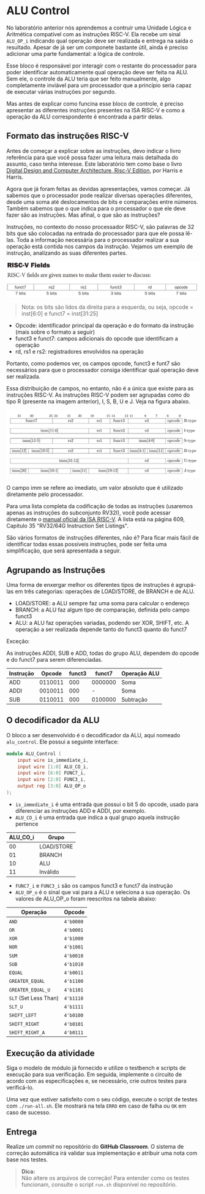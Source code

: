 # ALU Control

No laboratório anterior nós aprendemos a contruir uma Unidade Lógica e Aritmética compatível com as instruções RISC-V. Ela recebe um sinal `ALU_OP_i` indicando qual operação deve ser realizada e entrega na saída o resultado. Apesar de já ser um componete bastante útil, ainda é preciso adicionar uma parte fundamental: a lógica de controle.

Esse bloco é responsável por interagir com o restante do processador para poder identificar automaticamente qual operação deve ser feita na ALU. Sem ele, o controle da ALU teria que ser feito manualmente, algo completamente inviável para um processador que a princípio seria capaz de executar várias instruções por segundo.

Mas antes de explicar como funcina esse bloco de controle, é preciso apresentar as diferentes instruções presentes na ISA RISC-V e como a operação da ALU correspondente é encontrada a partir delas.

## Formato das instruções RISC-V

Antes de começar a explicar sobre as instruções, devo indicar o livro referência para que você possa fazer uma leitura mais detalhada do assunto, caso tenha interesse. Este laboratório tem como base o livro [Digital Design and Computer Architecture, Risc-V Edition](https://www.google.com.br/books/edition/Digital_Design_and_Computer_Architecture/SksiEAAAQBAJ), por Harris e Harris.

Agora que já foram feitas as devidas apresentações, vamos começar. Já sabemos que o processador pode realizar diversas operações diferentes, desde uma soma até deslocamentos de bits e comparações entre números. Também sabemos que o que indica para o processador o que ele deve fazer são as instruções. Mas afinal, o que são as instruções?

Instruções, no contexto do nosso processador RISC-V, são palavras de 32 bits que são colocadas na entrada do processador para que ele possa lê-las. Toda a informação necessária para o processador realizar a sua operação está contida nos campos da instrução. Vejamos um exemplo de instrução, analizando as suas diferentes partes.

![riscv_fields](riscv_fields.png)

>Nota: os bits são lidos da direita para a esquerda, ou seja, opcode = inst[6:0] e funct7 = inst[31:25]

- Opcode: identificador principal da operação e do formato da instrução (mais sobre o formato a seguir)
- funct3 e funct7: campos adicionais do opcode que identificam a operação
- rd, rs1 e rs2: registradores envolvidos na operação

Portanto, como podemos ver, os campos opcode, funct3 e funt7 são necessários para que o processador consiga identificar qual operação deve ser realizada.

Essa distribuição de campos, no entanto, não é a única que existe para as instruções RISC-V. As instruções RISC-V podem ser agrupadas como do tipo R (presente na imagem anterior), I, S, B, U e J. Veja na figura abaixo.

![riscv_instruction_types](riscv_instruction_types.png)

O campo imm se refere ao imediato, um valor absoluto que é utilizado diretamente pelo processador.

Para uma lista completa da codificação de todas as instruções (usaremos apenas as instruções do subconjunto RV32I), você pode acessar diretamente o [manual oficial da ISA RISC-V](https://drive.google.com/file/d/1uviu1nH-tScFfgrovvFCrj7Omv8tFtkp/view). A lista está na página 609, Capítulo 35 "RV32/64G Instruction Set Listings".

São vários formatos de instruções diferentes, não é? Para ficar mais fácil de identificar todas essas possíveis instruções, pode ser feita uma simplificação, que será apresentada a seguir.

## Agrupando as Instruções

Uma forma de enxergar melhor os diferentes tipos de instruções é agrupá-las em três categorias: operações de LOAD/STORE, de BRANCH e de ALU.

- LOAD/STORE: a ALU sempre faz uma soma para calcular o endereço
- BRANCH: a ALU faz algum tipo de comparação, definida pelo campo funct3
- ALU: a ALU faz operações variadas, podendo ser XOR, SHIFT, etc. A operação a ser realizada depende tanto do funct3 quanto do funct7


Exceção:

As instruções ADDI, SUB e ADD, todas do grupo ALU, dependem do opcode e do funct7 para serem diferenciadas.

Instrução   |  Opcode   | funct3 | funct7 | Operação ALU |
|-----------|-----------|--------|--------|--------------|
|ADD        | 0110011   |  000   | 0000000| Soma         |
|ADDI       | 0010011   |  000   | -      | Soma         |
|SUB        | 0110011   |  000   | 0100000| Subtração    |


## O decodificador da ALU

O bloco a ser desenvolvido é o decodificador da ALU, aqui nomeado `alu_control`. Ele possui a seguinte interface:

```verilog
module ALU_Control (
    input wire is_immediate_i,
    input wire [1:0] ALU_CO_i,
    input wire [6:0] FUNC7_i,
    input wire [2:0] FUNC3_i,
    output reg [3:0] ALU_OP_o
);
```

- `is_immediate_i` é uma entrada que possui o bit 5 do opcode, usado para diferenciar as instruções ADD e ADDI, por exemplo.
- `ALU_CO_i` é uma entrada que indica a qual grupo aquela instrução pertence

| ALU_CO_i | Grupo      |
|--------- |----------- |
|00        | LOAD/STORE |
|01        | BRANCH     |
|10        | ALU        |
|11        | Inválido   |

- `FUNC7_i` e `FUNC3_i` são os campos funct3 e funct7 da instrução
- `ALU_OP_o` é o sinal que vai para a ALU e seleciona a sua operação. Os valores de ALU_OP_o foram reescritos na tabela abaixo:

| Operação              |  Opcode    |
| --------------------- |  --------- |
| `AND`                 |  `4'b0000` |
| `OR`                  |  `4'b0001` |
| `XOR`                 |  `4'b1000` |
| `NOR`                 |  `4'b1001` |
| `SUM`                 |  `4'b0010` |
| `SUB`                 |  `4'b1010` |
| `EQUAL`               |  `4'b0011` |
| `GREATER_EQUAL`       |  `4'b1100` |
| `GREATER_EQUAL_U`     |  `4'b1101` |
| `SLT` (Set Less Than) |  `4'b1110` |
| `SLT_U`               |  `4'b1111` |
| `SHIFT_LEFT`          |  `4'b0100` |
| `SHIFT_RIGHT`         |  `4'b0101` |
| `SHIFT_RIGHT_A`       |  `4'b0111` |

## Execução da atividade

Siga o modelo de módulo já fornecido e utilize o testbench e scripts de execução para sua verificação. Em seguida, implemente o circuito de acordo com as especificações e, se necessário, crie outros testes para verificá-lo.

Uma vez que estiver satisfeito com o seu código, execute o script de testes com `./run-all.sh`. Ele mostrará na tela `ERRO` em caso de falha ou `OK` em caso de sucesso.

## Entrega

Realize um *commit* no repositório do **GitHub Classroom**. O sistema de correção automática irá validar sua implementação e atribuir uma nota com base nos testes.

> **Dica:**  
Não altere os arquivos de correção! Para entender como os testes funcionam, consulte o script `run.sh` disponível no repositório.